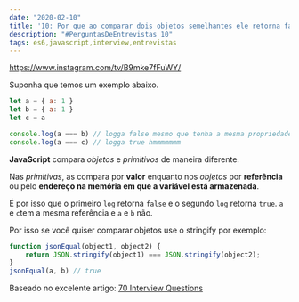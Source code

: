 ```yaml
---
date: "2020-02-10"
title: '10: Por que ao comparar dois objetos semelhantes ele retorna falso em JavaScript?'
description: "#PerguntasDeEntrevistas 10"
tags: es6,javascript,interview,entrevistas
---
```


https://www.instagram.com/tv/B9mke7fFuWY/

Suponha que temos um exemplo abaixo.

```js
let a = { a: 1 }
let b = { a: 1 }
let c = a

console.log(a === b) // logga false mesmo que tenha a mesma propriedade
console.log(a === c) // logga true hmmmmmmm
```

**JavaScript** compara *objetos* e *primitivos* de maneira diferente. 

Nas *primitivas*, as compara por **valor** enquanto nos *objetos* por **referência** ou pelo **endereço na memória em que a variável está armazenada**.

É por isso que o primeiro `log` retorna `false` e o segundo `log` retorna `true`. `a` e `c`tem a mesma referência e `a` e `b` não.

Por isso se você quiser comparar objetos use o stringify por exemplo: 

```js
function jsonEqual(object1, object2) {
    return JSON.stringify(object1) === JSON.stringify(object2);
}
jsonEqual(a, b) // true
```

Baseado no excelente artigo: [70 Interview Questions](https://dev.to/macmacky/70-javascript-interview-questions-5gfi#14-whats-the-difference-between-and-)